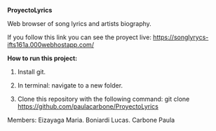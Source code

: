 **ProyectoLyrics**

Web browser of song lyrics and artists biography.

If you follow this link you can see the proyect live: https://songlyrycs-ifts161a.000webhostapp.com/

**How to run this project:**

1. Install git.

2. In terminal: navigate to a new folder.

3. Clone this repository with the following command: git clone https://github.com/paulacarbone/ProyectoLyrics

Members: Eizayaga Maria. Boniardi Lucas. Carbone Paula
